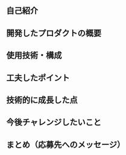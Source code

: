## 自己紹介

## 開発したプロダクトの概要

## 使用技術・構成

## 工夫したポイント

## 技術的に成長した点

## 今後チャレンジしたいこと

## まとめ（応募先へのメッセージ）